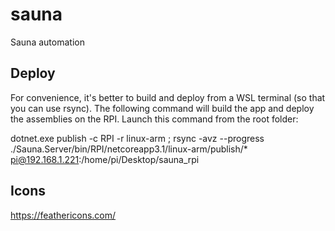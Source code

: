 # sauna
Sauna automation

## Deploy
For convenience, it's better to build and deploy from a WSL terminal (so that you can use rsync). The following command will build the app and deploy the assemblies on the RPI. Launch this command from the root folder:

dotnet.exe publish -c RPI -r linux-arm ; rsync -avz --progress ./Sauna.Server/bin/RPI/netcoreapp3.1/linux-arm/publish/* pi@192.168.1.221:/home/pi/Desktop/sauna_rpi

## Icons
https://feathericons.com/